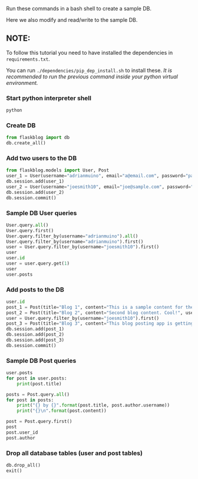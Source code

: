 Run these commands in a bash shell to create a sample DB.

Here we also modify and read/write to the sample DB.

## NOTE:
To follow this tutorial you need to have installed the dependencies in `requirements.txt`.

You can run `./dependencies/pip_dep_install.sh` to install these. _It is recommended to run the previous command inside your python virtual environment._

### Start python interpreter shell
```bash
python
```

### Create DB
```python
from flaskblog import db
db.create_all()
```

### Add two users to the DB
```python
from flaskblog.models import User, Post
user_1 = User(username="adrianmuino", email="a@email.com", password="password123")
db.session.add(user_1)
user_2 = User(username="joesmith10", email="joe@sample.com", password="wordpass321")
db.session.add(user_2)
db.session.commit()
```

### Sample DB User queries
```python
User.query.all()
User.query.first()
User.query.filter_by(username="adrianmuino").all()
User.query.filter_by(username="adrianmuino").first()
user = User.query.filter_by(username="joesmith10").first()
user
user.id
user = user.query.get(1)
user
user.posts
```

### Add posts to the DB
```python
user.id
post_1 = Post(title="Blog 1", content="This is a sample content for the first blog", user_id=user.id)
post_2 = Post(title="Blog 2", content="Second blog content. Cool!", user_id=user.id)
user = User.query.filter_by(username="joesmith10").first()
post_3 = Post(title="Blog 3", content="This blog posting app is getting interesting <3", user_id=user.id)
db.session.add(post_1)
db.session.add(post_2)
db.session.add(post_3)
db.session.commit()
```

### Sample DB Post queries
```python
user.posts
for post in user.posts:
    print(post.title)

posts = Post.query.all()
for post in posts:
    print("{} by {}".format(post.title, post.author.username))
    print("{}\n".format(post.content))

post = Post.query.first()
post
post.user_id
post.author
```

### Drop all database tables (user and post tables)
```python
db.drop_all()
exit()
```